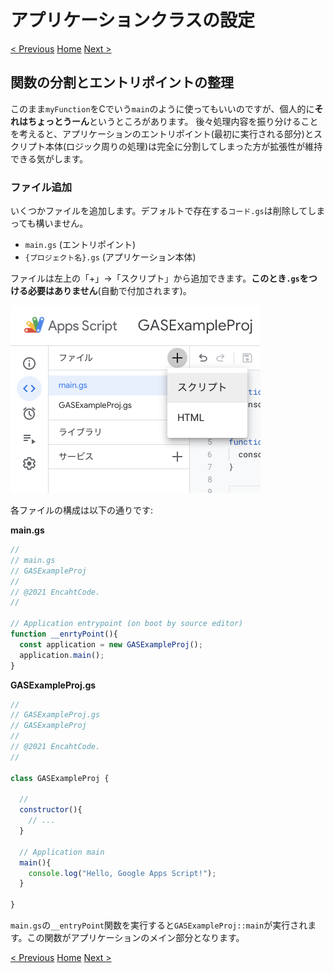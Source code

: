 # アプリケーションクラスの設定

[< Previous](03_ExecFunc.md) [Home](00_Indices.md) [Next >](05_CreateProject.md)

## 関数の分割とエントリポイントの整理

このまま`myFunction`をCでいう`main`のように使ってもいいのですが、個人的に**それはちょっとうーん**というところがあります。
後々処理内容を振り分けることを考えると、アプリケーションのエントリポイント(最初に実行される部分)とスクリプト本体(ロジック周りの処理)は完全に分割してしまった方が拡張性が維持できる気がします。

### ファイル追加

いくつかファイルを追加します。デフォルトで存在する`コード.gs`は削除してしまっても構いません。

 - `main.gs` (エントリポイント)
 - `{プロジェクト名}.gs` (アプリケーション本体)

ファイルは左上の「+」->「スクリプト」から追加できます。**このとき`.gs`をつける必要はありません**(自動で付加されます)。

<img src="resources/image_9.png" width="400">

各ファイルの構成は以下の通りです:

**main.gs**

```js
//
// main.gs
// GASExampleProj
//
// @2021 EncahtCode.
//

// Application entrypoint (on boot by source editor)
function __enrtyPoint(){
  const application = new GASExampleProj();
  application.main();
}
```

**GASExampleProj.gs**

```js
//
// GASExampleProj.gs
// GASExampleProj
//
// @2021 EncahtCode.
//

class GASExampleProj {

  //
  constructor(){
    // ...
  }

  // Application main
  main(){
    console.log("Hello, Google Apps Script!");
  }

}
```

`main.gs`の`__entryPoint`関数を実行すると`GASExampleProj::main`が実行されます。この関数がアプリケーションのメイン部分となります。

[< Previous](03_ExecFunc.md) [Home](00_Indices.md) [Next >](05_CreateProject.md)
